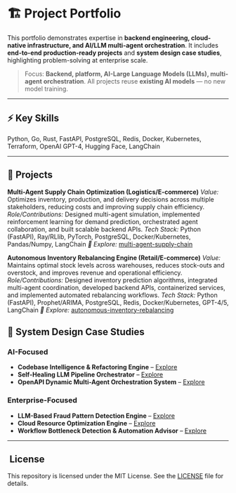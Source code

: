 # 🏗️ Project Portfolio

This portfolio demonstrates expertise in **backend engineering, cloud-native infrastructure, and AI/LLM multi-agent orchestration**. It includes **end-to-end production-ready projects** and **system design case studies**, highlighting problem-solving at enterprise scale.  

> Focus: **Backend, platform, AI-Large Language Models (LLMs), multi-agent orchestration**. All projects reuse **existing AI models** — no new model training.

---

## ⚡ Key Skills

Python, Go, Rust, FastAPI, PostgreSQL, Redis, Docker, Kubernetes, Terraform, OpenAI GPT-4, Hugging Face, LangChain

---

## 🚀 Projects

**Multi-Agent Supply Chain Optimization (Logistics/E-commerce)**
*Value:* Optimizes inventory, production, and delivery decisions across multiple stakeholders, reducing costs and improving supply chain efficiency.
*Role/Contributions:* Designed multi-agent simulation, implemented reinforcement learning for demand prediction, orchestrated agent collaboration, and built scalable backend APIs.
*Tech Stack:* Python (FastAPI), Ray/RLlib, PyTorch, PostgreSQL, Docker/Kubernetes, Pandas/Numpy, LangChain
*📂 Explore:* [multi-agent-supply-chain](Projects/multi-agent-supply-chain)

**Autonomous Inventory Rebalancing Engine (Retail/E-commerce)**
*Value:* Maintains optimal stock levels across warehouses, reduces stock-outs and overstock, and improves revenue and operational efficiency.
*Role/Contributions:* Designed inventory prediction algorithms, integrated multi-agent coordination, developed backend APIs, containerized services, and implemented automated rebalancing workflows.
*Tech Stack:* Python (FastAPI), Prophet/ARIMA, PostgreSQL, Redis, Docker/Kubernetes, GPT-4/5, LangChain
*📂 Explore:* [autonomous-inventory-rebalancing](Projects/autonomous-inventory-rebalancing)

## 🔹 System Design Case Studies

### AI-Focused
- **Codebase Intelligence & Refactoring Engine** – [Explore](System_Design/codebase-architecture)  
- **Self-Healing LLM Pipeline Orchestrator** – [Explore](System_Design/llm-pipeline)  
- **OpenAPI Dynamic Multi-Agent Orchestration System** – [Explore](System_Design/multi-agent-orchestration)

### Enterprise-Focused
- **LLM-Based Fraud Pattern Detection Engine** – [Explore](System_Design/fraud-detection-system)  
- **Cloud Resource Optimization Engine** – [Explore](System_Design/cloud-resource-optimization)  
- **Workflow Bottleneck Detection & Automation Advisor** – [Explore](System_Design/workflow-bottleneck)

---


## ️ License

This repository is licensed under the MIT License. See the [LICENSE](LICENSE) file for details.
